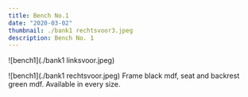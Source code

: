 ```yaml
---
title: Bench No.1
date: "2020-03-02"
thumbnail: ./bank1 rechtsvoor3.jpeg
description: Bench No. 1
---
```


<div class="kg-card kg-image-card kg-width-wide">

![bench1](./bank1 linksvoor.jpeg)

</div>


<div class="kg-card kg-image-card kg-width-wide">

![bench1](./bank1 rechtsvoor.jpeg)
Frame black mdf, seat and backrest green mdf.
Available in every size.
</div>
